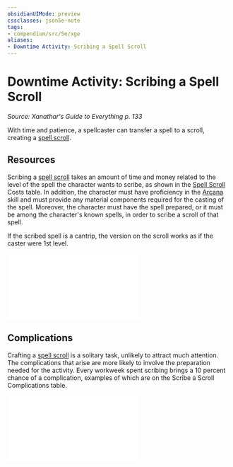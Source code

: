 ```yaml
---
obsidianUIMode: preview
cssclasses: json5e-note
tags:
- compendium/src/5e/xge
aliases:
- Downtime Activity: Scribing a Spell Scroll
---
```

# Downtime Activity: Scribing a Spell Scroll
*Source: Xanathar's Guide to Everything p. 133* 

With time and patience, a spellcaster can transfer a spell to a scroll, creating a [spell scroll](/3-Mechanics/CLI/items/spell-scroll-xdmg.md).

## Resources

Scribing a [spell scroll](/3-Mechanics/CLI/items/spell-scroll-xdmg.md) takes an amount of time and money related to the level of the spell the character wants to scribe, as shown in the [Spell Scroll](/3-Mechanics/CLI/items/spell-scroll-xdmg.md) Costs table. In addition, the character must have proficiency in the [Arcana](skills.md#Arcana) skill and must provide any material components required for the casting of the spell. Moreover, the character must have the spell prepared, or it must be among the character's known spells, in order to scribe a scroll of that spell.

If the scribed spell is a cantrip, the version on the scroll works as if the caster were 1st level.

![Resources; Spell Scroll Costs](/3-Mechanics/CLI/tables/resources-spell-scroll-costs-xge.md)

## Complications

Crafting a [spell scroll](/3-Mechanics/CLI/items/spell-scroll-xdmg.md) is a solitary task, unlikely to attract much attention. The complications that arise are more likely to involve the preparation needed for the activity. Every workweek spent scribing brings a 10 percent chance of a complication, examples of which are on the Scribe a Scroll Complications table.

![Scribe a Scroll Complications](/3-Mechanics/CLI/tables/scribe-a-scroll-complications-xge.md)